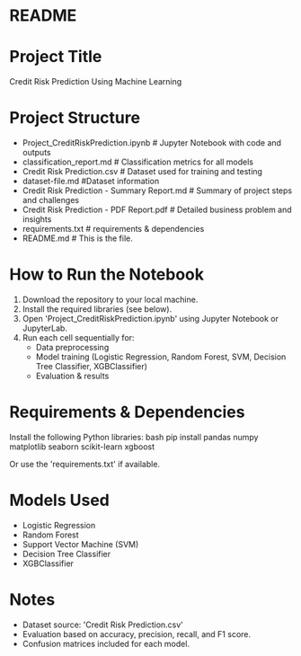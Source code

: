 # README

# Project Title
Credit Risk Prediction Using Machine Learning

# Project Structure

- Project_CreditRiskPrediction.ipynb           # Jupyter Notebook with code and outputs
- classification_report.md                     # Classification metrics for all models
- Credit Risk Prediction.csv                   # Dataset used for training and testing
- dataset-file.md                              #Dataset information
- Credit Risk Prediction - Summary Report.md   # Summary of project steps and challenges
- Credit Risk Prediction - PDF Report.pdf      # Detailed business problem and insights
- requirements.txt                             # requirements & dependencies 
- README.md                                    # This is the file.

# How to Run the Notebook

1. Download the repository to your local machine.
2. Install the required libraries (see below).
3. Open 'Project_CreditRiskPrediction.ipynb' using Jupyter Notebook or JupyterLab.
4. Run each cell sequentially for:
   - Data preprocessing
   - Model training (Logistic Regression, Random Forest, SVM, Decision Tree Classifier, XGBClassifier)
   - Evaluation & results

# Requirements & Dependencies

Install the following Python libraries:
   bash
pip install pandas numpy matplotlib seaborn scikit-learn xgboost

Or use the 'requirements.txt' if available.

# Models Used

- Logistic Regression
- Random Forest
- Support Vector Machine (SVM)
- Decision Tree Classifier
- XGBClassifier

# Notes

- Dataset source: 'Credit Risk Prediction.csv'
- Evaluation based on accuracy, precision, recall, and F1 score.
- Confusion matrices included for each model.
